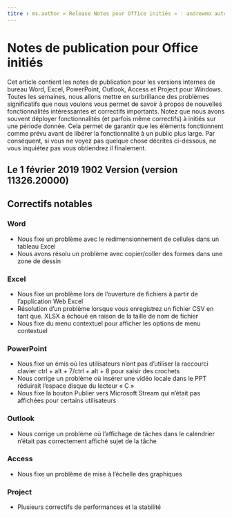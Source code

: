 ```yaml
---
titre : ms.author « Release Notes pour Office initiés » : andrewmo auteur : Gestionnaire mikho : andrewmo ms.date : 1/28/2019 ms.audience : Win32 Fast ms.topic : référence ms.service : localization_priority proplus o365 : ms.collection critique : RelNotes_ProPlus Description : « initiés fournit Fast public avec la dernière liste des nouvelles fonctionnalités clés, les correctifs ou les problèmes connus
---
```


# <a name="release-notes-for-office-insiders"></a>Notes de publication pour Office initiés

Cet article contient les notes de publication pour les versions internes de bureau Word, Excel, PowerPoint, Outlook, Access et Project pour Windows. Toutes les semaines, nous allons mettre en surbrillance des problèmes significatifs que nous voulons vous permet de savoir à propos de nouvelles fonctionnalités intéressantes et correctifs importants. Notez que nous avons souvent déployer fonctionnalités (et parfois même correctifs) à initiés sur une période donnée. Cela permet de garantir que les éléments fonctionnent comme prévu avant de libérer la fonctionnalité à un public plus large. Par conséquent, si vous ne voyez pas quelque chose décrites ci-dessous, ne vous inquiétez pas vous obtiendrez il finalement.  

## <a name="february-1-2019-version-1902-build-1132620000"></a>Le 1 février 2019 1902 Version (version 11326.20000)


## <a name="notable-fixes"></a>Correctifs notables

### <a name="word"></a>Word 
- Nous fixe un problème avec le redimensionnement de cellules dans un tableau Excel
- Nous avons résolu un problème avec copier/coller des formes dans une zone de dessin

### <a name="excel"></a>Excel
- Nous fixe un problème lors de l’ouverture de fichiers à partir de l’application Web Excel
- Résolution d’un problème lorsque vous enregistrez un fichier CSV en tant que. XLSX a échoué en raison de la taille de nom de fichier
- Nous fixe du menu contextuel pour afficher les options de menu contextuel

### <a name="powerpoint"></a>PowerPoint
- Nous fixe un émis où les utilisateurs n’ont pas d’utiliser la raccourci clavier ctrl + alt + 7/ctrl + alt + 8 pour saisir des crochets
- Nous corrige un problème où insérer une vidéo locale dans le PPT réduirait l’espace disque du lecteur « C »
- Nous fixe la bouton Publier vers Microsoft Stream qui n’était pas affichées pour certains utilisateurs

### <a name="outlook"></a>Outlook
- Nous corrige un problème où l’affichage de tâches dans le calendrier n’était pas correctement affiché sujet de la tâche

### <a name="access"></a>Access
- Nous fixe un problème de mise à l’échelle des graphiques

### <a name="project"></a>Project
- Plusieurs correctifs de performances et la stabilité
